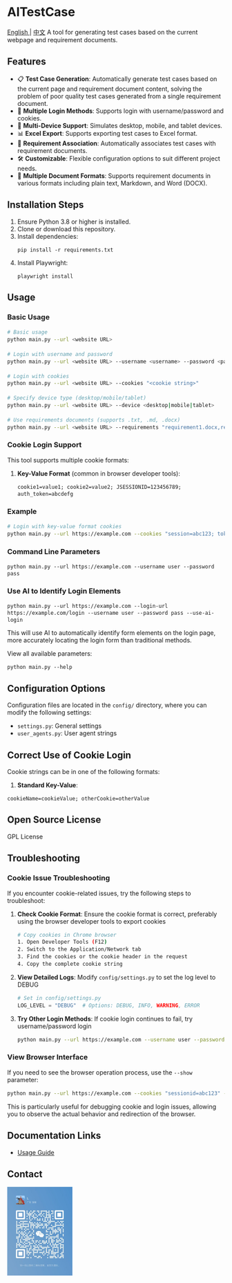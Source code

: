 # AITestCase
[English ](README_EN.md) | [中文](README_CN.md)
A tool for generating test cases based on the current webpage and requirement documents.

## Features

- 📋 **Test Case Generation**: Automatically generate test cases based on the current page and requirement document content, solving the problem of poor quality test cases generated from a single requirement document.
- 🔐 **Multiple Login Methods**: Supports login with username/password and cookies.
- 📱 **Multi-Device Support**: Simulates desktop, mobile, and tablet devices.
- 📊 **Excel Export**: Supports exporting test cases to Excel format.
- 📝 **Requirement Association**: Automatically associates test cases with requirement documents.
- 🛠️ **Customizable**: Flexible configuration options to suit different project needs.
- 📄 **Multiple Document Formats**: Supports requirement documents in various formats including plain text, Markdown, and Word (DOCX).

## Installation Steps

1. Ensure Python 3.8 or higher is installed.
2. Clone or download this repository.
3. Install dependencies:
   ```
   pip install -r requirements.txt
   ```
4. Install Playwright:
   ```
   playwright install
   ```

## Usage

### Basic Usage

```bash
# Basic usage
python main.py --url <website URL>

# Login with username and password
python main.py --url <website URL> --username <username> --password <password>

# Login with cookies
python main.py --url <website URL> --cookies "<cookie string>"

# Specify device type (desktop/mobile/tablet)
python main.py --url <website URL> --device <desktop|mobile|tablet>

# Use requirements documents (supports .txt, .md, .docx)
python main.py --url <website URL> --requirements "requirement1.docx,requirement2.md,requirement3.txt"
```

### Cookie Login Support

This tool supports multiple cookie formats:

1. **Key-Value Format** (common in browser developer tools):
   ```
   cookie1=value1; cookie2=value2; JSESSIONID=123456789; auth_token=abcdefg
   ```

### Example

```bash
# Login with key-value format cookies
python main.py --url https://example.com --cookies "session=abc123; token=xyz789"
```

### Command Line Parameters

```
python main.py --url https://example.com --username user --password pass
```

### Use AI to Identify Login Elements

```
python main.py --url https://example.com --login-url https://example.com/login --username user --password pass --use-ai-login
```

This will use AI to automatically identify form elements on the login page, more accurately locating the login form than traditional methods.

View all available parameters:

```
python main.py --help
```

## Configuration Options

Configuration files are located in the `config/` directory, where you can modify the following settings:

- `settings.py`: General settings
- `user_agents.py`: User agent strings

## Correct Use of Cookie Login

Cookie strings can be in one of the following formats:

1. **Standard Key-Value**:
```
cookieName=cookieValue; otherCookie=otherValue
```

## Open Source License

   GPL License

## Troubleshooting

### Cookie Issue Troubleshooting

If you encounter cookie-related issues, try the following steps to troubleshoot:

1. **Check Cookie Format**: Ensure the cookie format is correct, preferably using the browser developer tools to export cookies
   ```bash
   # Copy cookies in Chrome browser
   1. Open Developer Tools (F12)
   2. Switch to the Application/Network tab
   3. Find the cookies or the cookie header in the request
   4. Copy the complete cookie string
   ```

2. **View Detailed Logs**: Modify `config/settings.py` to set the log level to DEBUG
   ```python
   # Set in config/settings.py
   LOG_LEVEL = "DEBUG"  # Options: DEBUG, INFO, WARNING, ERROR
   ```

3. **Try Other Login Methods**: If cookie login continues to fail, try username/password login
   ```bash
   python main.py --url https://example.com --username user --password pass
   ```

### View Browser Interface

If you need to see the browser operation process, use the `--show` parameter:

```bash
python main.py --url https://example.com --cookies "sessionid=abc123" --show true
```

This is particularly useful for debugging cookie and login issues, allowing you to observe the actual behavior and redirection of the browser.

## Documentation Links

- [Usage Guide](USAGE_EN.md)

## Contact

<img src="contact.jpg" alt="Contact QR Code" style="width: 30%; height: auto;">